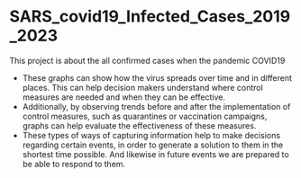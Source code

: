 # SARS_covid19_Infected_Cases_2019_2023
This project is about the all confirmed cases when the pandemic COVID19 

* These graphs can show how the virus spreads over time and in different places.
This can help decision makers understand where control measures are needed
and when they can be effective.
* Additionally, by observing trends before and after the implementation of control
measures, such as quarantines or vaccination campaigns, graphs can help evaluate
the effectiveness of these measures.
* These types of ways of capturing information help to make decisions regarding
certain events, in order to generate a solution to them in the shortest time
possible. And likewise in future events we are prepared to be able to respond to
them.
